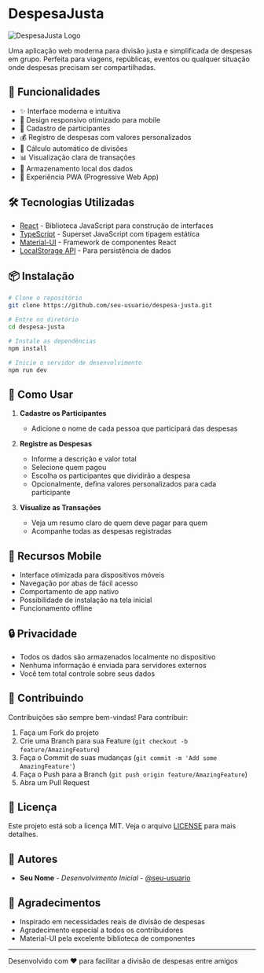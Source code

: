 # DespesaJusta

![DespesaJusta Logo](public/logo192.png)

Uma aplicação web moderna para divisão justa e simplificada de despesas em grupo. Perfeita para viagens, repúblicas, eventos ou qualquer situação onde despesas precisam ser compartilhadas.

## 🚀 Funcionalidades

- ✨ Interface moderna e intuitiva
- 📱 Design responsivo otimizado para mobile
- 👥 Cadastro de participantes
- 💰 Registro de despesas com valores personalizados
- 🔄 Cálculo automático de divisões
- 📊 Visualização clara de transações
- 💾 Armazenamento local dos dados
- 📲 Experiência PWA (Progressive Web App)

## 🛠️ Tecnologias Utilizadas

- [React](https://reactjs.org/) - Biblioteca JavaScript para construção de interfaces
- [TypeScript](https://www.typescriptlang.org/) - Superset JavaScript com tipagem estática
- [Material-UI](https://mui.com/) - Framework de componentes React
- [LocalStorage API](https://developer.mozilla.org/pt-BR/docs/Web/API/Window/localStorage) - Para persistência de dados

## 📦 Instalação

```bash
# Clone o repositório
git clone https://github.com/seu-usuario/despesa-justa.git

# Entre no diretório
cd despesa-justa

# Instale as dependências
npm install

# Inicie o servidor de desenvolvimento
npm run dev
```

## 🎯 Como Usar

1. **Cadastre os Participantes**
   - Adicione o nome de cada pessoa que participará das despesas

2. **Registre as Despesas**
   - Informe a descrição e valor total
   - Selecione quem pagou
   - Escolha os participantes que dividirão a despesa
   - Opcionalmente, defina valores personalizados para cada participante

3. **Visualize as Transações**
   - Veja um resumo claro de quem deve pagar para quem
   - Acompanhe todas as despesas registradas

## 📱 Recursos Mobile

- Interface otimizada para dispositivos móveis
- Navegação por abas de fácil acesso
- Comportamento de app nativo
- Possibilidade de instalação na tela inicial
- Funcionamento offline

## 🔒 Privacidade

- Todos os dados são armazenados localmente no dispositivo
- Nenhuma informação é enviada para servidores externos
- Você tem total controle sobre seus dados

## 🤝 Contribuindo

Contribuições são sempre bem-vindas! Para contribuir:

1. Faça um Fork do projeto
2. Crie uma Branch para sua Feature (`git checkout -b feature/AmazingFeature`)
3. Faça o Commit de suas mudanças (`git commit -m 'Add some AmazingFeature'`)
4. Faça o Push para a Branch (`git push origin feature/AmazingFeature`)
5. Abra um Pull Request

## 📄 Licença

Este projeto está sob a licença MIT. Veja o arquivo [LICENSE](LICENSE) para mais detalhes.

## 👥 Autores

- **Seu Nome** - *Desenvolvimento Inicial* - [@seu-usuario](https://github.com/seu-usuario)

## 🙏 Agradecimentos

- Inspirado em necessidades reais de divisão de despesas
- Agradecimento especial a todos os contribuidores
- Material-UI pela excelente biblioteca de componentes

---
Desenvolvido com ❤️ para facilitar a divisão de despesas entre amigos
